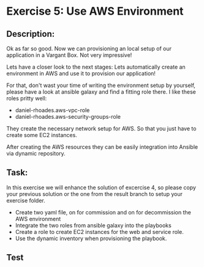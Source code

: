 # Exercise 5: Use AWS Environment

## Description: 

Ok as far so good. Now we can provisioning an local setup of our application in a Vargant Box. 
Not very impressive!

Lets have a closer look to the next stages: Lets automatically create an environment in AWS and use it to provision
our application!

For that, don't wast your time of writing the environment setup by yourself, please have a look at ansible galaxy and 
find a fitting role there. I like these roles pritty well:
* daniel-rhoades.aws-vpc-role
* daniel-rhoades.aws-security-groups-role

They create the necessary network setup for AWS. So that you just have to create some EC2 instances. 

After creating the AWS resources they can be easily integration into Ansible via dynamic repository. 


## Task:

In this exercise we will enhance the solution of excercise 4, so please copy your previous solution or the one from the 
result branch to setup your exercise folder. 

* Create two yaml file, on for commission and on for decommission the AWS environment
* Integrate the two roles from ansible galaxy into the playbooks
* Create a role to create EC2 instances for the web and service role.
* Use the dynamic inventory when provisioning the playbook.

## Test


     
      
